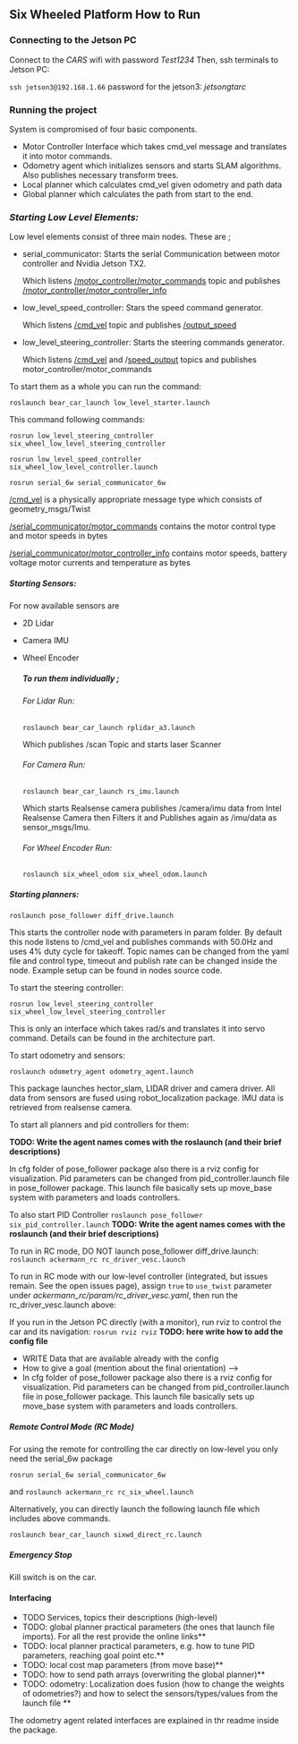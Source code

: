 ## Six Wheeled Platform How to Run

### Connecting to the Jetson PC

Connect to the *CARS* wifi with password *Test1234*
Then, ssh terminals to Jetson PC:  

`ssh jetson3@192.168.1.66`
password for the jetson3: *jetsongtarc*

### Running the project

System is compromised of four basic components.

- Motor Controller Interface which takes cmd_vel message and translates it into motor commands.
- Odometry agent which initializes sensors and starts SLAM algorithms. Also publishes necessary transform trees.
- Local planner which calculates cmd_vel given odometry and path data
- Global planner which calculates the path from start to the end.

### *Starting Low Level Elements:*

Low level elements consist of three main nodes. These are ;

* serial_communicator: Starts the serial Communication between motor controller and Nvidia Jetson TX2.

  Which listens <u>/motor_controller/motor_commands</u> topic and publishes <u>/motor_controller/motor_controller_info</u>

* low_level_speed_controller: Stars the speed command generator.

  Which listens <u>/cmd_vel</u> topic and publishes <u>/output_speed</u>

* low_level_steering_controller: Starts the steering commands generator.

  Which listens <u>/cmd_vel</u>  and /<u>speed_output</u> topics and publishes motor_controller/motor_commands</u>

To start them as a whole you can run the command:

`roslaunch bear_car_launch low_level_starter.launch`

This command following commands:

`rosrun low_level_steering_controller six_wheel_low_level_steering_controller`

`rosrun low_level_speed_controller six_wheel_low_level_controller.launch`

`rosrun serial_6w serial_communicator_6w`



<u>/cmd_vel</u> is a physically appropriate message type which consists of geometry_msgs/Twist

<u>/serial_communicator/motor_commands</u> contains the motor control type and motor speeds in bytes

<u>/serial_communicator/motor_controller_info</u> contains motor speeds, battery voltage motor currents and temperature as bytes

##### *Starting Sensors:*

For now available sensors are

- 2D Lidar
- Camera IMU
- Wheel Encoder

  ##### To run them individually ;

  ###### For Lidar Run:

  `roslaunch bear_car_launch rplidar_a3.launch`

  Which publishes /scan Topic and starts laser Scanner

  ###### For Camera Run:

  `roslaunch bear_car_launch rs_imu.launch`

  Which starts Realsense camera publishes /camera/imu data from Intel Realsense Camera then Filters it and Publishes again as /imu/data as sensor_msgs/Imu.


  ###### For Wheel Encoder Run:

  `roslaunch six_wheel_odom six_wheel_odom.launch`


##### *Starting planners:*

`roslaunch pose_follower diff_drive.launch`

This starts the controller node with parameters in param folder. By default this node listens to /cmd_vel and publishes commands with 50.0Hz and uses 4% duty cycle for takeoff. Topic names can be changed from the yaml file and control type, timeout and publish rate can be changed inside the node. Example setup can be found in nodes source code.


To start the steering controller:

`rosrun low_level_steering_controller six_wheel_low_level_steering_controller`

This is only an interface which takes rad/s and translates it into servo command. Details can be found in the  architecture part.


To start odometry and sensors:

`roslaunch odometry_agent odometry_agent.launch`

This package launches hector_slam, LIDAR driver and camera driver. All data from sensors are fused using robot_localization package. IMU data is retrieved from realsense camera.


To start all planners and pid controllers for them:


**TODO: Write the agent names comes with the roslaunch (and their brief descriptions)**

In cfg folder of pose_follower package also there is a rviz config for visualization. Pid parameters can be changed from pid_controller.launch file in pose_follower package. This launch file basically sets up move_base system with parameters and loads controllers.

To also start PID Controller
`roslaunch pose_follower six_pid_controller.launch`
**TODO: Write the agent names comes with the roslaunch (and their brief descriptions)**

To run in RC mode, DO NOT launch pose_follower diff_drive.launch:
`roslaunch ackermann_rc rc_driver_vesc.launch`

To run in RC mode with our low-level controller (integrated, but issues remain. See the open issues page), assign `true` to `use_twist` parameter under *ackermann_rc/param/rc_driver_vesc.yaml*, then run the rc_driver_vesc.launch above:

If you run in the Jetson PC directly (with a monitor), run rviz to control the car and its navigation:
`rosrun rviz rviz`
**TODO: here write how to add the config file**

 - WRITE Data that are available already with the config
 - How to give a goal (mention about the final orientation) -->
 - In cfg folder of pose_follower package also there is a rviz config for visualization. Pid parameters can be changed from pid_controller.launch file in pose_follower package. This launch file basically sets up move_base system with parameters and loads controllers.

##### Remote Control Mode (RC Mode)

For using the remote for controlling the car directly on low-level you only need the serial_6w package

`rosrun serial_6w serial_communicator_6w`

and `roslaunch ackermann_rc rc_six_wheel.launch`

Alternatively, you can directly launch the following launch file which includes above commands.

`roslaunch bear_car_launch sixwd_direct_rc.launch`

##### Emergency Stop

Kill switch is on the car.

#### Interfacing

* TODO Services, topics their descriptions (high-level)
* TODO: global planner practical parameters (the ones that launch file imports). For all the rest provide the online links**
* TODO: local planner practical parameters, e.g. how to tune PID parameters, reaching goal point etc.**
* TODO: local cost map parameters (from move base)**
* TODO: how to send path arrays (overwriting the global planner)**
* TODO: odometry: Localization does fusion (how to change the weights of odometries?) and how to select the sensors/types/values from the launch file **

The odometry agent related interfaces are explained in thr readme inside the package.
